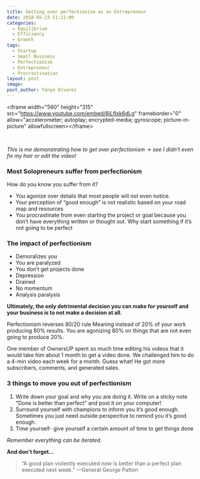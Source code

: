```yaml
---
title: Getting over perfectionism as an Entrepreneur
date: 2018-05-23 11:11:00
categories:
  - Equilibrium
  - Efficiency
  - Growth
tags:
  - Startup
  - Small Business
  - Perfectionism
  - Entrepreneur
  - Procrastination
layout: post
image:
post_author: Tanya Alvarez
---
```


&lt;iframe width="560" height="315" src="https://www.youtube.com/embed/8iLflxk6dLg" frameborder="0" allow="accelerometer; autoplay; encrypted-media; gyroscope; picture-in-picture" allowfullscreen&gt;&lt;/iframe&gt;

&nbsp;

<span class="small"><em>This is me demonstrating how to get over perfectionism -&gt; see I didn&rsquo;t even fix my hair or edit the video!</em></span>

### Most Solopreneurs suffer from perfectionism

How do you know you suffer from it?

* You agonize over details that most people will not even notice.
* Your perception of “good enough” is not realistic based on your road map and resources
* You procrastinate from even starting the project or goal because you don’t have everything written or thought out. Why start something if it’s not going to be perfect

### The impact of perfectionism

* Demoralizes you
* You are paralyzed
* You don’t get projects done
* Depression
* Drained
* No momentum
* Analysis paralysis

**Ultimately, the only detrimental decision you can make for yourself and your business is to not make a decision at all.**

Perfectionism reverses 80/20 rule Meaning instead of 20% of your work producing 80% results. You are agonizing 80% on things that are not even going to produce 20%.

One member of OwnersUP spent so much time editing his videos that it would take him about 1 month to get a video done. We challenged him to do a 4-min video each week for a month. Guess what\! He got more subscribers, comments, and generated sales.

### 3 things to move you out of perfectionism

1. Write down your goal and why you are doing it. Write on a sticky note “Done is better than perfect” and post it on your computer\!
2. Surround yourself with champions to inform you it’s good enough. Sometimes you just need outside perspective to remind you it’s good enough.
3. Time yourself- give yourself a certain amount of time to get things done

*Remember everything can be iterated.*

**And don't forget…**

> “A good plan violently executed now is better than a perfect plan executed next week.” —General George Patton
